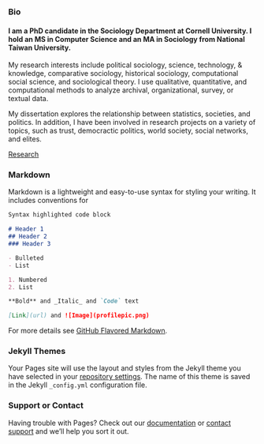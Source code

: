 ### Bio

#### I am a PhD candidate in the Sociology Department at Cornell University. I hold an MS in Computer Science and an MA in Sociology from National Taiwan University. 

My research interests include political sociology, science, technology, & knowledge, comparative sociology, historical sociology, computational social science, and sociological theory. I use qualitative, quantitative, and computational methods to analyze archival, organizational, survey, or textual data. 

My dissertation explores the relationship between statistics, societies, and politics. In addition, I have been involved in research projects on a variety of topics, such as trust, democractic politics, world society, social networks, and elites.

[Research](https://jingmaoho.github.io/research)




### Markdown

Markdown is a lightweight and easy-to-use syntax for styling your writing. It includes conventions for

```markdown
Syntax highlighted code block

# Header 1
## Header 2
### Header 3

- Bulleted
- List

1. Numbered
2. List

**Bold** and _Italic_ and `Code` text

[Link](url) and ![Image](profilepic.png)
```

For more details see [GitHub Flavored Markdown](https://guides.github.com/features/mastering-markdown/).

### Jekyll Themes

Your Pages site will use the layout and styles from the Jekyll theme you have selected in your [repository settings](https://github.com/jingmaoho/jingmaoho.github.io/settings). The name of this theme is saved in the Jekyll `_config.yml` configuration file.

### Support or Contact

Having trouble with Pages? Check out our [documentation](https://help.github.com/categories/github-pages-basics/) or [contact support](https://github.com/contact) and we’ll help you sort it out.
